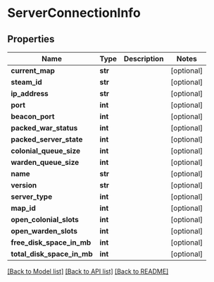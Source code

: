 # ServerConnectionInfo

## Properties
Name | Type | Description | Notes
------------ | ------------- | ------------- | -------------
**current_map** | **str** |  | [optional] 
**steam_id** | **str** |  | [optional] 
**ip_address** | **str** |  | [optional] 
**port** | **int** |  | [optional] 
**beacon_port** | **int** |  | [optional] 
**packed_war_status** | **int** |  | [optional] 
**packed_server_state** | **int** |  | [optional] 
**colonial_queue_size** | **int** |  | [optional] 
**warden_queue_size** | **int** |  | [optional] 
**name** | **str** |  | [optional] 
**version** | **str** |  | [optional] 
**server_type** | **int** |  | [optional] 
**map_id** | **int** |  | [optional] 
**open_colonial_slots** | **int** |  | [optional] 
**open_warden_slots** | **int** |  | [optional] 
**free_disk_space_in_mb** | **int** |  | [optional] 
**total_disk_space_in_mb** | **int** |  | [optional] 

[[Back to Model list]](../README.md#documentation-for-models) [[Back to API list]](../README.md#documentation-for-api-endpoints) [[Back to README]](../README.md)

